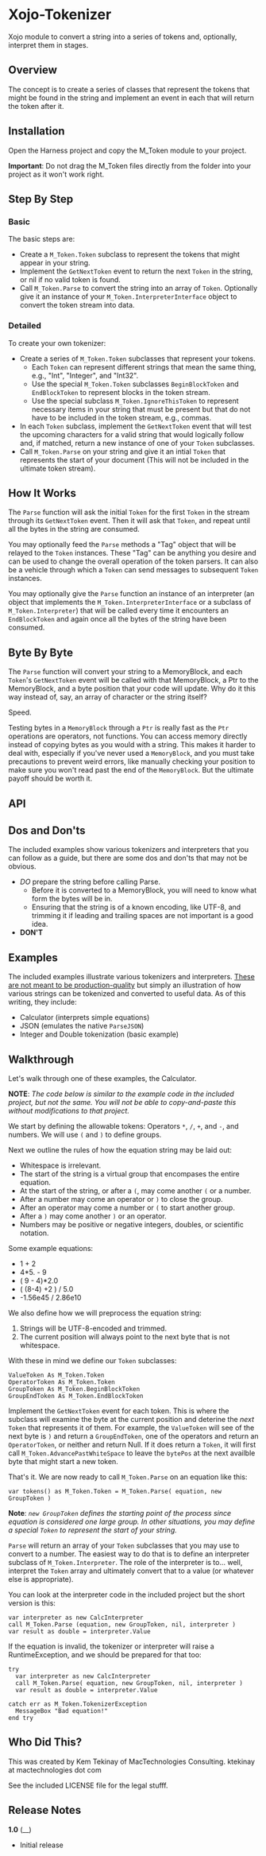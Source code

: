 # Xojo-Tokenizer

Xojo module to convert a string into a series of tokens and, optionally, interpret them in stages.

## Overview

The concept is to create a series of classes that represent the tokens that might be found in the string and implement an event in each that will return the token after it.

## Installation

Open the Harness project and copy the M_Token module to your project.

**Important**: Do not drag the M_Token files directly from the folder into your project as it won't work right.

## Step By Step

### Basic

The basic steps are:

* Create a `M_Token.Token` subclass to represent the tokens that might appear in your string.
* Implement the `GetNextToken` event to return the next `Token` in the string, or nil if no valid token is found.
* Call `M_Token.Parse` to convert the string into an array of `Token`. Optionally give it an instance of your `M_Token.InterpreterInterface` object to convert the token stream into data.

### Detailed

To create your own tokenizer:

* Create a series of `M_Token.Token` subclasses that represent your tokens.
  * Each `Token` can represent different strings that mean the same thing, e.g., "Int", "Integer", and "Int32".
  * Use the special `M_Token.Token` subclasses `BeginBlockToken` and `EndBlockToken` to represent blocks in the token stream.
  * Use the special subclass `M_Token.IgnoreThisToken` to represent necessary items in your string that must be present but that do not have to be included in the token stream, e.g., commas.
* In each `Token` subclass, implement the `GetNextToken` event that will test the upcoming characters for a valid string that would logically follow and, if matched, return a new instance of one of your `Token` subclasses.
* Call `M_Token.Parse` on your string and give it an intial `Token` that represents the start of your document (This will not be included in the ultimate token stream).

## How It Works

The `Parse` function will ask the initial `Token` for the first `Token` in the stream through its `GetNextToken` event. Then it will ask that `Token`, and repeat until all the bytes in the string are consumed.

You may optionally feed the `Parse` methods a "Tag" object that will be relayed to the `Token` instances. These "Tag" can be anything you desire and can be used to change the overall operation of the token parsers. It can also be a vehicle through which a `Token` can send messages to subsequent `Token` instances.

You may optionally give the `Parse` function an instance of an interpreter (an object that implements the `M_Token.InterpreterInterface` or a subclass of `M_Token.Interpreter`) that will be called every time it encounters an `EndBlockToken` and again once all the bytes of the string have been consumed.

## Byte By Byte

The `Parse` function will convert your string to a MemoryBlock, and each `Token`'s `GetNextToken` event will be called with that MemoryBlock, a Ptr to the MemoryBlock, and a byte position that your code will update. Why do it this way instead of, say, an array of character or the string itself?

Speed.

Testing bytes in a `MemoryBlock` through a `Ptr` is really fast as the `Ptr` operations are operators, not functions. You can access memory directly instead of copying bytes as you would with a string. This makes it harder to deal with, especially if you've never used a `MemoryBlock`, and you must take precautions to prevent weird errors, like manually checking your position to make sure you won't read past the end of the `MemoryBlock`. But the ultimate payoff should be worth it.

## API



## Dos and Don'ts

The included examples show various tokenizers and interpreters that you can follow as a guide, but there are some dos and don'ts that may not be obvious.

* *DO* prepare the string before calling Parse.
  * Before it is converted to a MemoryBlock, you will need to know what form the bytes will be in.
  * Ensuring that the string is of a known encoding, like UTF-8, and trimming it if leading and trailing spaces are not important is a good idea.
* **DON'T**

## Examples

The included examples illustrate various tokenizers and interpreters. <u>These are not meant to be production-quality</u> but simply an illustration of how various strings can be tokenized and converted to useful data. As of this writing, they include:

* Calculator (interprets simple equations)
* JSON (emulates the native `ParseJSON`)
* Integer and Double tokenization (basic example)

## Walkthrough

Let's walk through one of these examples, the Calculator.

**NOTE**: *The code below is similar to the example code in the included project, but not the same. You will not be able to copy-and-paste this without modifications to that project.*

We start by defining the allowable tokens: Operators `*`, `/`, `+`, and `-`, and numbers. We will use `(` and `)` to define groups.

Next we outline the rules of how the equation string may be laid out:

* Whitespace is irrelevant.
* The start of the string is a virtual group that encompases the entire equation.
* At the start of the string, or after a `(`, may come another `(` or a number.
* After a number may come an operator or `)` to close the group.
* After an operator may come a number or `(` to start another group.
* After a `)` may come another `)` or an operator.
* Numbers may be positive or negative integers, doubles, or scientific notation.

Some example equations:

* 1 + 2
* 4*5. - 9
* ( 9 - 4)*2.0
* ( (8-4) +2 ) / 5.0
* -1.56e45 / 2.86e10

We also define how we will preprocess the equation string:

1. Strings will be UTF-8-encoded and trimmed.
1. The current position will always point to the next byte that is not whitespace.

With these in mind we define our `Token` subclasses:

```Xojo
ValueToken As M_Token.Token
OperatorToken As M_Token.Token
GroupToken As M_Token.BeginBlockToken
GroupEndToken As M_Token.EndBlockToken
```

Implement the `GetNextToken` event for each token. This is where the subclass will examine the byte at the current position and deterine the _next_ `Token` that represents it of them. For example, the `ValueToken` will see of the next byte is `)` and return a `GroupEndToken`, one of the operators and return an `OperatorToken`, or neither and return Null. If it does return a `Token`, it will first call `M_Token.AdvancePastWhiteSpace` to leave the `bytePos` at the next availble byte that might start a new token.

That's it. We are now ready to call `M_Token.Parse` on an equation like this:

```Xojo
var tokens() as M_Token.Token = M_Token.Parse( equation, new GroupToken )
```

**Note**: *`new GroupToken` defines the starting point of the process since equation is considered one large group. In other situations, you may define a special `Token` to represent the start of your string.*

`Parse` will return an array of your `Token` subclasses that you may use to convert to a number. The easiest way to do that is to define an interpreter subclass of `M_Token.Interpreter`. The role of the interpreter is to... well, interpret the `Token` array and ultimately convert that to a value (or whatever else is appropriate).

You can look at the interpreter code in the included project but the short version is this:

```Xojo
var interpreter as new CalcInterpreter
call M_Token.Parse (equation, new GroupToken, nil, interpreter )
var result as double = interpreter.Value
```

If the equation is invalid, the tokenizer or interpreter will raise a RuntimeException, and we should be prepared for that too:

```Xojo
try
  var interpreter as new CalcInterpreter
  call M_Token.Parse( equation, new GroupToken, nil, interpreter )
  var result as double = interpreter.Value

catch err as M_Token.TokenizerException
  MessageBox "Bad equation!"
end try
```

## Who Did This?

This was created by Kem Tekinay of MacTechnologies Consulting.
ktekinay at mactechnologies dot com

See the included LICENSE file for the legal stufff.

## Release Notes

**1.0** (__)

* Initial release